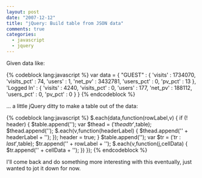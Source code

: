 ```yaml
---
layout: post
date: "2007-12-12"
title: "jQuery: Build table from JSON data"
comments: true
categories:
  - javascript
  - jquery
---
```


Given data like:

{% codeblock lang:javascript %}
var data = {
   "GUEST" : {
      'visits' : 1734070,
      'visits_pct' : 74,
      'users' : 1,
      'net_pv' : 3432781,
      'users_pct' : 0,
      'pv_pct' : 13
   },
   'Logged In' : {
      'visits' : 4240,
      'visits_pct' : 0,
      'users' : 177,
      'net_pv' : 188112,
      'users_pct' : 0,
      'pv_pct' : 0
   }
}
{% endcodeblock %}


... a little jQuery ditty to make a table out of the data:

{% codeblock lang:javascript %}
$.each(data,function(rowLabel,v) {
    if (! header) {
        $table.append('');
        var $thead = $('thead tr',$table);
        $thead.append('');
        $.each(v,function(headerLabel) {
            $thead.append('' + headerLabel + '');
        });
        header = true;
    }
    $table.append('');
    var $tr = $('tr:last',$table);
    $tr.append('' + rowLabel + '');
    $.each(v,function(j,cellData) {
        $tr.append('' + cellData + '');
    })
});
{% endcodeblock %}

I'll come back and do something more interesting with this eventually, just wanted to jot it down for now.
